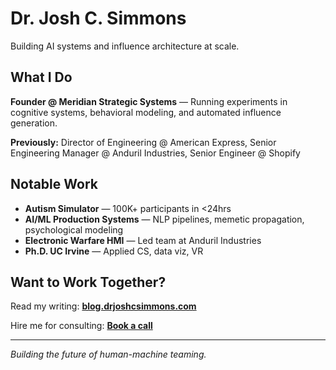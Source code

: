 # Dr. Josh C. Simmons

Building AI systems and influence architecture at scale.

## What I Do

**Founder @ Meridian Strategic Systems** — Running experiments in cognitive systems, behavioral modeling, and automated influence generation.

**Previously:** Director of Engineering @ American Express, Senior Engineering Manager @ Anduril Industries, Senior Engineer @ Shopify

## Notable Work

- **Autism Simulator** — 100K+ participants in <24hrs
- **AI/ML Production Systems** — NLP pipelines, memetic propagation, psychological modeling
- **Electronic Warfare HMI** — Led team at Anduril Industries
- **Ph.D. UC Irvine** — Applied CS, data viz, VR

## Want to Work Together?

Read my writing: **[blog.drjoshcsimmons.com](https://blog.drjoshcsimmons.com)**

Hire me for consulting: **[Book a call](https://blog.drjoshcsimmons.com)**

---

*Building the future of human-machine teaming.*